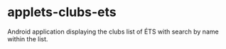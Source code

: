 # applets-clubs-ets
Android application displaying the clubs list of ÉTS with search by name within the list.
